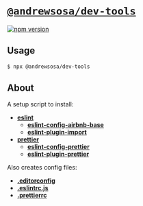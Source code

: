 # [`@andrewsosa/dev-tools`](https://www.npmjs.com/package/@andrewsosa/dev-tools)
[![npm version](https://badge.fury.io/js/%40andrewsosa%2Fdev-tools.svg)](https://badge.fury.io/js/%40andrewsosa%2Fdev-tools)

## Usage
```bash
$ npx @andrewsosa/dev-tools
```

## About

A setup script to install:
* [**eslint**](https://npmjs.com/eslint)
    * [**eslint-config-airbnb-base**](https://npmjs.com/eslint-config-airbnb-base)
    * [**eslint-plugin-import**](https://npmjs.com/eslint-plugin-import)
* [**prettier**](https://npmjs.com/prettier)
    * [**eslint-config-prettier**](https://npmjs.com/eslint-config-prettier)
    * [**eslint-plugin-prettier**](https://npmjs.com/eslint-plugin-prettier)

Also creates config files:
* [**.editorconfig**](https://github.com/andrewsosa/dev-tools/blob/master/.editorconfig)
* [**.eslintrc.js**](https://github.com/andrewsosa/dev-tools/blob/master/.eslintrc.js)
* [**.prettierrc**](https://github.com/andrewsosa/dev-tools/blob/master/.prettierrc)
